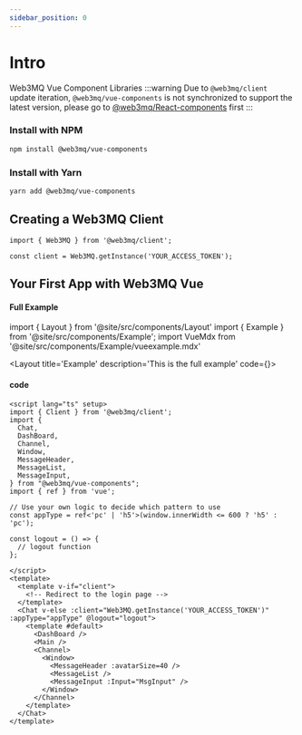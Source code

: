 ```yaml
---
sidebar_position: 0
---
```


# Intro

Web3MQ Vue Component Libraries
:::warning
Due to `@web3mq/client` update iteration, `@web3mq/vue-components` is not synchronized to support the latest version, please go to [@web3mq/React-components](/docs/Web3MQ-UI-Components/Web3MQ-React/Intro) first
:::
### Install with NPM

```bash
npm install @web3mq/vue-components
```

### Install with Yarn

```bash
yarn add @web3mq/vue-components
```

## Creating a Web3MQ Client

```tsx
import { Web3MQ } from '@web3mq/client';

const client = Web3MQ.getInstance('YOUR_ACCESS_TOKEN');
```

## Your First App with Web3MQ Vue

#### Full Example

import { Layout } from '@site/src/components/Layout'
import { Example } from '@site/src/components/Example';
import VueMdx from '@site/src/components/Example/vueexample.mdx'

<Layout
title='Example'
description='This is the full example'
code={<VueMdx />}>
<Example src="https://main.d3igpcgqw8xy7h.amplifyapp.com/" />
</Layout>

#### code

```vue
<script lang="ts" setup>
import { Client } from '@web3mq/client';
import {
  Chat,
  DashBoard,
  Channel,
  Window,
  MessageHeader,
  MessageList,
  MessageInput,
} from "@web3mq/vue-components";
import { ref } from 'vue';

// Use your own logic to decide which pattern to use
const appType = ref<'pc' | 'h5'>(window.innerWidth <= 600 ? 'h5' : 'pc');

const logout = () => {
  // logout function
};

</script>
<template>
  <template v-if="client">
    <!-- Redirect to the login page -->
  </template>
  <Chat v-else :client="Web3MQ.getInstance('YOUR_ACCESS_TOKEN')" :appType="appType" @logout="logout">
    <template #default>
      <DashBoard />
      <Main />
      <Channel>
        <Window>
          <MessageHeader :avatarSize=40 />
          <MessageList />
          <MessageInput :Input="MsgInput" />
        </Window>
      </Channel>
    </template>
  </Chat>
</template>
```

